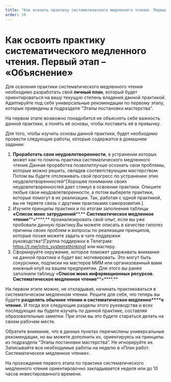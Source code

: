 ```yaml
---
title: "Как освоить практику систематического медленного чтения. Первый этап – «Объяснение»"
order: 10
---
```


# Как освоить практику систематического медленного чтения. Первый этап – «Объяснение»

Для освоения практики систематического медленного чтения необходимо разработать свой **личный план**, который будет ориентироваться на вашу текущую степень владения данной практикой. Адаптируйте под себя универсальные рекомендации по первому этапу, которые приведены в подразделе “Этапы постановки мастерства”.

На первом этапе возможно понадобится не объяснять себе важность данной практики, а понять её основы, чтобы поставить её в привычку.

Для того, чтобы изучить основы данной практики, будет необходимо провести следующие работы, которые содержатся в домашнем задании:

1. **Проработать свои неудовлетворенности**, в устранении которых может как-то помочь практика систематического медленного чтения.Данная проработка позволитлучше осознать свои проблемы, которые можно решить, овладев соответствующим мастерством. Потом вы будете отслеживать свой прогресс по устранению этих неудовлетворенностей^[Хорошее понимание своих неудовлетворенностей дает стимул в освоении практики. Опишите любые свои неудовлетворенности, а потом выберете практики, которые помогут в их реализации. Так, работая с одной практикой, вы не теряете связь с другими практиками саморазвития.].
2. Изучите принципы практики и по итогам заполнения таблицы **«Список моих** **затруднений****.** **Систематическое медленное чтение****»****,** проанализировать свой опыт, если вы уже пробовали данную практику.Вы можете описать в качестве гипотез причины своих проблем и вопросы по реализации принципов, которые позже можете задать в чате поддержки руководства^[Группа поддержки в Телеграм: <https://t.me/intro_systemsthinking>] или мастеру.
3. Сформируйте окружение, которое поможет удерживать внимание на данной практике и будет вас мотивировать. Это могут быть сокурсники, подписки на мастеров МИМ или организованный вами книжный клуб на вашем предприятии. Для этого вы ранее заполнили таблицу «**Список моих информационных ресурсов.** **Систематическое медленное чтение****»****.**

На первом этапе можно, не откладывая, начинать практиковаться в систематическом медленном чтении. Решите для себя, что теперь вы будете **разделять обычное чтение и систематическое медленно****е** **чтение.** И тогда все следующие разделы этого руководства и всех последующих вы будете изучать по данной практике, составляя образовательные заметки. При этом вы это будете стараться делать на своем рабочем месте.

Обратите внимание, что в данных пунктах перечислены универсальные рекомендации, но вы можете дополнить их, ориентируясь на принципы из подраздела “Этапы постановки мастерства”. Не игнорируйте их. Записывайте все необходимые работы на неделю в «План работ. Систематическое медленное чтение».

На прохождение первого этапа по практике систематического медленного чтения ориентировочно закладывается неделя или до 10 часов инвестированного времени.